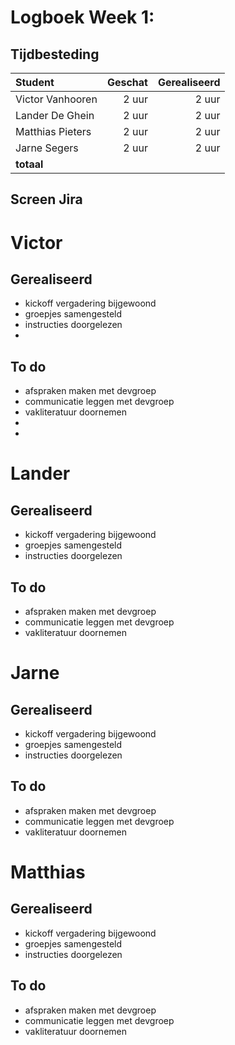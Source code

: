 # Logboek Week 1:

## Tijdbesteding

| Student          | Geschat | Gerealiseerd |
| :--------------- | ------: | -----------: |
| Victor Vanhooren |   2 uur      |   2 uur           |
| Lander De Ghein  |    2 uur     |     2 uur         |
| Matthias Pieters |    2 uur     |     2 uur         |
| Jarne Segers     |    2 uur     |     2 uur         |
| **totaal**       |        |              |


## Screen Jira

# Victor

## Gerealiseerd

- kickoff vergadering bijgewoond
- groepjes samengesteld
- instructies doorgelezen
-


## To do

- afspraken maken met devgroep
- communicatie leggen met devgroep
- vakliteratuur doornemen
-
-

# Lander

## Gerealiseerd

- kickoff vergadering bijgewoond
- groepjes samengesteld
- instructies doorgelezen



## To do

- afspraken maken met devgroep
- communicatie leggen met devgroep
- vakliteratuur doornemen

# Jarne

## Gerealiseerd

- kickoff vergadering bijgewoond
- groepjes samengesteld
- instructies doorgelezen



## To do

- afspraken maken met devgroep
- communicatie leggen met devgroep
- vakliteratuur doornemen

# Matthias

## Gerealiseerd

- kickoff vergadering bijgewoond
- groepjes samengesteld
- instructies doorgelezen



## To do

- afspraken maken met devgroep
- communicatie leggen met devgroep
- vakliteratuur doornemen